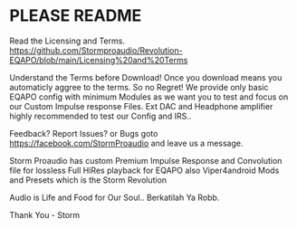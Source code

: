 # PLEASE README 
Read the Licensing and Terms. 
https://github.com/Stormproaudio/Revolution-EQAPO/blob/main/Licensing%20and%20Terms

Understand the Terms before Download!
Once you download means you automaticly aggree to the terms. So no Regret!
We provide only basic EQAPO config with minimum Modules as we want you to test
and focus on our Custom Impulse response Files. Ext DAC and Headphone amplifier
highly recommended to test our Config and IRS..

Feedback? Report Issues? or Bugs goto https://facebook.com/StormProaudio and leave us a message.

Storm Proaudio has custom Premium Impulse Response and Convolution file for lossless Full 
HiRes playback for EQAPO also Viper4android Mods and Presets which is the Storm Revolution 

Audio is Life and Food for Our Soul.. Berkatilah Ya Robb.

Thank You - Storm
